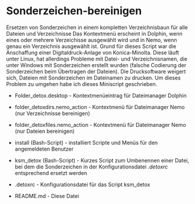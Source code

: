 # Sonderzeichen-bereinigen

Ersetzen von Sonderzeichen in einem kompletten Verzeichnisbaun für alle Dateien und Verzeichnisse
Das Kontextmenü erscheint in Dolphin, wenn eines oder mehrere Verzeichisse ausgewählt wird und in Nemo,
wenn genau ein Verzeichnis ausgewählt ist. Grund für dieses Script war die Anschaffung einer Digitaldruck-Anlage
von Konica-Minolta. Diese läuft unter Linux, hat allerdings Probleme mit Datei- und Verzeichnisnamen, die 
unter Windows mit Sonderzeichen erstellt wurden (falsche Codierung der Sonderzeichen beim Übertragen der Dateien).
Die Drucksoftware weigert sich, Dateien mit Sonderzeichen im Dateinamen zu drucken.
Um dieses Problem zu umgehen habe ich dieses Miniscript geschrieben.

* Folder_detox.desktop - Kontextmenüeintrag für Dateimanager Dolphin

* folder_detoxdirs.nemo_action - Kontextmenü für Dateimanager Nemo (nur Verzeichnisse bereinigen)

* folder_detoxfiles.nemo_action - Kontextmenü für Dateimanager Nemo (nur Dateien bereinigen)

* install (Bash-Script) - installiert Scripte und Menüs für den angemeldeten Benutzer

* ksm_detox (Bash-Script) - Kurzes Script zum Umbenennen einer Datei, bei dem die Sonderzeichen in der Konfigurationsdatei _.detoxrc_ entsprechend ersetzt werden

* .detoxrc - Konfigurationsdatei für das Script ksm_detox

* README.md - Diese Datei

